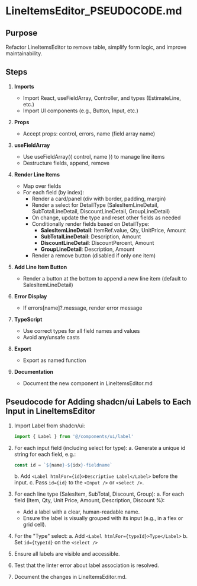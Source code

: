 # LineItemsEditor_PSEUDOCODE.md

## Purpose

Refactor LineItemsEditor to remove table, simplify form logic, and improve maintainability.

## Steps

1. **Imports**
   - Import React, useFieldArray, Controller, and types (EstimateLine, etc.)
   - Import UI components (e.g., Button, Input, etc.)

2. **Props**
   - Accept props: control, errors, name (field array name)

3. **useFieldArray**
   - Use useFieldArray({ control, name }) to manage line items
   - Destructure fields, append, remove

4. **Render Line Items**
   - Map over fields
   - For each field (by index):
     - Render a card/panel (div with border, padding, margin)
     - Render a select for DetailType (SalesItemLineDetail, SubTotalLineDetail, DiscountLineDetail, GroupLineDetail)
     - On change, update the type and reset other fields as needed
     - Conditionally render fields based on DetailType:
       - **SalesItemLineDetail**: ItemRef.value, Qty, UnitPrice, Amount
       - **SubTotalLineDetail**: Description, Amount
       - **DiscountLineDetail**: DiscountPercent, Amount
       - **GroupLineDetail**: Description, Amount
     - Render a remove button (disabled if only one item)

5. **Add Line Item Button**
   - Render a button at the bottom to append a new line item (default to SalesItemLineDetail)

6. **Error Display**
   - If errors[name]?.message, render error message

7. **TypeScript**
   - Use correct types for all field names and values
   - Avoid any/unsafe casts

8. **Export**
   - Export as named function

9. **Documentation**
   - Document the new component in LineItemsEditor.md

## Pseudocode for Adding shadcn/ui Labels to Each Input in LineItemsEditor

1. Import Label from shadcn/ui:

   ```typescript
   import { Label } from '@/components/ui/label'
   ```

2. For each input field (including select for type):
   a. Generate a unique id string for each field, e.g.:

      ```typescript
      const id = `${name}-${idx}-fieldname`
      ```

   b. Add `<Label htmlFor={id}>Descriptive Label</Label>` before the input.
   c. Pass `id={id}` to the `<Input />` or `<select />`.

3. For each line type (SalesItem, SubTotal, Discount, Group):
   a. For each field (Item, Qty, Unit Price, Amount, Description, Discount %):
      - Add a label with a clear, human-readable name.
      - Ensure the label is visually grouped with its input (e.g., in a flex or grid cell).

4. For the "Type" select:
   a. Add `<Label htmlFor={typeId}>Type</Label>`
   b. Set `id={typeId}` on the `<select />`

5. Ensure all labels are visible and accessible.

6. Test that the linter error about label association is resolved.

7. Document the changes in LineItemsEditor.md.
